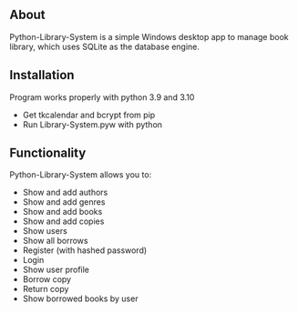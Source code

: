 ## About 
Python-Library-System is a simple Windows desktop app to manage book library, which uses SQLite as the database engine.

## Installation
Program works properly with python 3.9 and 3.10
- Get tkcalendar and bcrypt from pip
- Run Library-System.pyw with python

## Functionality
Python-Library-System allows you to:
- Show and add authors
- Show and add genres
- Show and add books
- Show and add copies
- Show users
- Show all borrows
- Register (with hashed password)
- Login
- Show user profile
- Borrow copy
- Return copy
- Show borrowed books by user 
